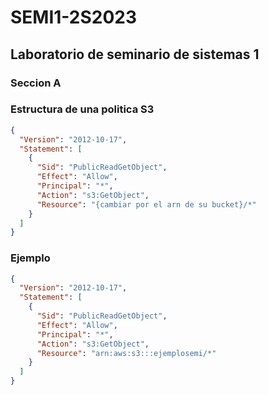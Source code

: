 # SEMI1-2S2023
## Laboratorio de seminario de sistemas 1 
### Seccion A


<!-- Ejemplo de politica S3 -->

### Estructura de una politica S3
```json
{
  "Version": "2012-10-17",
  "Statement": [
    {
      "Sid": "PublicReadGetObject",
      "Effect": "Allow",
      "Principal": "*",
      "Action": "s3:GetObject",
      "Resource": "{cambiar por el arn de su bucket}/*"
    }
  ]
}
```

### Ejemplo
```json
{
  "Version": "2012-10-17",
  "Statement": [
    {
      "Sid": "PublicReadGetObject",
      "Effect": "Allow",
      "Principal": "*",
      "Action": "s3:GetObject",
      "Resource": "arn:aws:s3:::ejemplosemi/*"
    }
  ]
}

```
